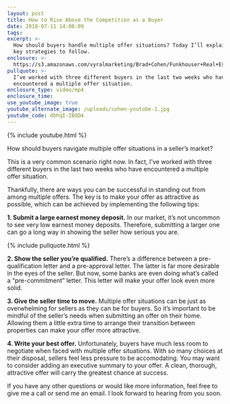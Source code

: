 ```yaml
---
layout: post
title: How to Rise Above the Competition as a Buyer
date: 2018-07-11 14:08:09
tags:
excerpt: >-
  How should buyers handle multiple offer situations? Today I’ll explain four
  key strategies to follow.
enclosure: >-
  https://s3.amazonaws.com/vyralmarketing/Brad+Cohen/Funkhouser+Real+Estate+Group-+How+to+Rise+Above+the+Competition+as+a+Buyer.mp4
pullquote: >-
  I’ve worked with three different buyers in the last two weeks who have
  encountered a multiple offer situation.
enclosure_type: video/mp4
enclosure_time:
use_youtube_image: true
youtube_alternate_image: /uploads/cohen-youtube-1.jpg
youtube_code: dbhqI-IBOO4
---
```


{% include youtube.html %}

How should buyers navigate multiple offer situations in a seller’s market?

This is a very common scenario right now. In fact, I’ve worked with three different buyers in the last two weeks who have encountered a multiple offer situation.

Thankfully, there are ways you can be successful in standing out from among multiple offers. The key is to make your offer as attractive as possible, which can be achieved by implementing the following tips:

**1. Submit a large earnest money deposit.** In our market, it’s not uncommon to see very low earnest money deposits. Therefore, submitting a larger one can go a long way in showing the seller how serious you are.

{% include pullquote.html %}

**2. Show the seller you’re qualified.** There’s a difference between a pre-qualification letter and a pre-approval letter. The latter is far more desirable in the eyes of the seller. But now, some banks are even doing what’s called a “pre-commitment” letter. This letter will make your offer look even more solid.

**3. Give the seller time to move.** Multiple offer situations can be just as overwhelming for sellers as they can be for buyers. So it’s important to be mindful of the seller’s needs when submitting an offer on their home. Allowing them a little extra time to arrange their transition between properties can make your offer more attractive.

**4. Write your best offer.** Unfortunately, buyers have much less room to negotiate when faced with multiple offer situations. With so many choices at their disposal, sellers feel less pressure to be accomodating. You may want to consider adding an executive summary to your offer. A clean, thorough, attractive offer will carry the greatest chance at success.

If you have any other questions or would like more information, feel free to give me a call or send me an email. I look forward to hearing from you soon.